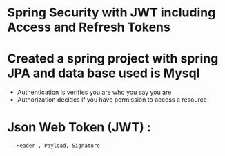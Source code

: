 # Spring Security with JWT including Access and Refresh Tokens
# Created a spring project with spring JPA and data base used is Mysql

 - Authentication is verifies you are who you say you are 
 - Authorization decides if you have permission to access a resource

# Json Web Token (JWT) : 
     - Header , Payload, Signature
